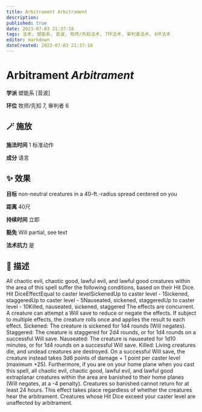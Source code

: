 ```yaml
---
title: Arbitrament Arbitrament
description: 
published: true
date: 2023-07-03 21:37:18
tags: 法术, 塑能系, 音波, 牧师/先知法术, 7环法术, 审判者法术, 6环法术
editor: markdown
dateCreated: 2023-07-03 21:37:18
---
```


# **Arbitrament** *Arbitrament*

**学派** 塑能系 \[音波\] 

**环位** 牧师/先知 7, 审判者 6

## 🪄 施放

**施法时间** 1 标准动作

**成分** 语言

## ✨ 效果 

**目标** non-neutral creatures in a 40-ft.-radius spread centered on you 

**距离** 40尺  

**持续时间** 立即 

**豁免** Will partial, see text

**法术抗力** 是

## 📖 描述

All chaotic evil, chaotic good, lawful evil, and lawful good creatures within the area of this spell suffer the following conditions, based on their Hit Dice.   Hit DiceEffectEqual to caster levelSickenedUp to caster level - 1Sickened, staggeredUp to caster level - 5Nauseated, sickened, staggeredUp to caster level - 10Killed, nauseated, sickened, staggered   The effects are concurrent. A creature can attempt a Will save to reduce or negate the effects. If subject to multiple effects, the creature rolls once and applies the result to each effect.  Sickened: The creature is sickened for 1d4 rounds (Will negates).  Staggered: The creature is staggered for 2d4 rounds, or for 1d4 rounds on a successful Will save.  Nauseated: The creature is nauseated for 1d10 minutes, or for 1d4 rounds on a successful Will save.  Killed: Living creatures die, and undead creatures are destroyed. On a successful Will save, the creature instead takes 3d6 points of damage + 1 point per caster level (maximum +25).  Furthermore, if you are on your home plane when you cast this spell, all chaotic evil, chaotic good, lawful evil, and lawful good extraplanar creatures within the area are banished to their home planes (Will negates, at a -4 penalty). Creatures so banished cannot return for at least 24 hours. This effect takes place regardless of whether the creatures hear the arbitrament.  Creatures whose Hit Dice exceed your caster level are unaffected by arbitrament.
    